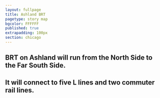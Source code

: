 ```yaml
---
layout: fullpage
title: Ashland BRT
pagetype: story map
bgcolor: FFFFFF
published: true
extrapadding: 100px
section: chicago
---
```

<div class="mapstage"></div>

## BRT on Ashland will run from the North Side to the Far South Side. 

## It will connect to five L lines and two commuter rail lines.
